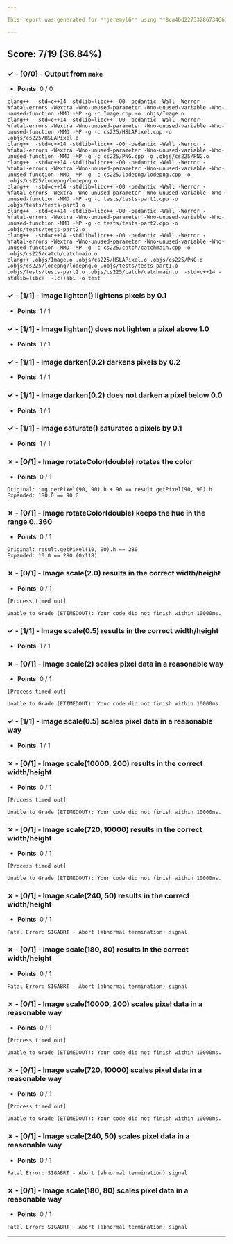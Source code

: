 ```yaml
---

This report was generated for **jeremyl6** using **8ca4bd2273328673466707eb1800019c58256fc6** (latest commit as of **September 13th 2021, 11:59 pm**)

---
```





## Score: 7/19 (36.84%)


### ✓ - [0/0] - Output from `make`

- **Points**: 0 / 0


```
clang++  -std=c++14 -stdlib=libc++ -O0 -pedantic -Wall -Werror -Wfatal-errors -Wextra -Wno-unused-parameter -Wno-unused-variable -Wno-unused-function -MMD -MP -g -c Image.cpp -o .objs/Image.o
clang++  -std=c++14 -stdlib=libc++ -O0 -pedantic -Wall -Werror -Wfatal-errors -Wextra -Wno-unused-parameter -Wno-unused-variable -Wno-unused-function -MMD -MP -g -c cs225/HSLAPixel.cpp -o .objs/cs225/HSLAPixel.o
clang++  -std=c++14 -stdlib=libc++ -O0 -pedantic -Wall -Werror -Wfatal-errors -Wextra -Wno-unused-parameter -Wno-unused-variable -Wno-unused-function -MMD -MP -g -c cs225/PNG.cpp -o .objs/cs225/PNG.o
clang++  -std=c++14 -stdlib=libc++ -O0 -pedantic -Wall -Werror -Wfatal-errors -Wextra -Wno-unused-parameter -Wno-unused-variable -Wno-unused-function -MMD -MP -g -c cs225/lodepng/lodepng.cpp -o .objs/cs225/lodepng/lodepng.o
clang++  -std=c++14 -stdlib=libc++ -O0 -pedantic -Wall -Werror -Wfatal-errors -Wextra -Wno-unused-parameter -Wno-unused-variable -Wno-unused-function -MMD -MP -g -c tests/tests-part1.cpp -o .objs/tests/tests-part1.o
clang++  -std=c++14 -stdlib=libc++ -O0 -pedantic -Wall -Werror -Wfatal-errors -Wextra -Wno-unused-parameter -Wno-unused-variable -Wno-unused-function -MMD -MP -g -c tests/tests-part2.cpp -o .objs/tests/tests-part2.o
clang++  -std=c++14 -stdlib=libc++ -O0 -pedantic -Wall -Werror -Wfatal-errors -Wextra -Wno-unused-parameter -Wno-unused-variable -Wno-unused-function -MMD -MP -g -c cs225/catch/catchmain.cpp -o .objs/cs225/catch/catchmain.o
clang++ .objs/Image.o .objs/cs225/HSLAPixel.o .objs/cs225/PNG.o .objs/cs225/lodepng/lodepng.o .objs/tests/tests-part1.o .objs/tests/tests-part2.o .objs/cs225/catch/catchmain.o  -std=c++14 -stdlib=libc++ -lc++abi -o test

```


### ✓ - [1/1] - Image lighten() lightens pixels by 0.1

- **Points**: 1 / 1





### ✓ - [1/1] - Image lighten() does not lighten a pixel above 1.0

- **Points**: 1 / 1





### ✓ - [1/1] - Image darken(0.2) darkens pixels by 0.2

- **Points**: 1 / 1





### ✓ - [1/1] - Image darken(0.2) does not darken a pixel below 0.0

- **Points**: 1 / 1





### ✓ - [1/1] - Image saturate() saturates a pixels by 0.1

- **Points**: 1 / 1





### ✗ - [0/1] - Image rotateColor(double) rotates the color

- **Points**: 0 / 1


```
Original: img.getPixel(90, 90).h + 90 == result.getPixel(90, 90).h
Expanded: 180.0 == 90.0
```


### ✗ - [0/1] - Image rotateColor(double) keeps the hue in the range 0..360

- **Points**: 0 / 1


```
Original: result.getPixel(10, 90).h == 280
Expanded: 10.0 == 280 (0x118)
```


### ✗ - [0/1] - Image scale(2.0) results in the correct width/height

- **Points**: 0 / 1

```
[Process timed out]
```
```
Unable to Grade (ETIMEDOUT): Your code did not finish within 10000ms.
```


### ✓ - [1/1] - Image scale(0.5) results in the correct width/height

- **Points**: 1 / 1





### ✗ - [0/1] - Image scale(2) scales pixel data in a reasonable way

- **Points**: 0 / 1

```
[Process timed out]
```
```
Unable to Grade (ETIMEDOUT): Your code did not finish within 10000ms.
```


### ✓ - [1/1] - Image scale(0.5) scales pixel data in a reasonable way

- **Points**: 1 / 1





### ✗ - [0/1] - Image scale(10000\, 200) results in the correct width/height

- **Points**: 0 / 1

```
[Process timed out]
```
```
Unable to Grade (ETIMEDOUT): Your code did not finish within 10000ms.
```


### ✗ - [0/1] - Image scale(720\, 10000) results in the correct width/height

- **Points**: 0 / 1

```
[Process timed out]
```
```
Unable to Grade (ETIMEDOUT): Your code did not finish within 10000ms.
```


### ✗ - [0/1] - Image scale(240\, 50) results in the correct width/height

- **Points**: 0 / 1


```
Fatal Error: SIGABRT - Abort (abnormal termination) signal
```


### ✗ - [0/1] - Image scale(180\, 80) results in the correct width/height

- **Points**: 0 / 1


```
Fatal Error: SIGABRT - Abort (abnormal termination) signal
```


### ✗ - [0/1] - Image scale(10000\, 200) scales pixel data in a reasonable way

- **Points**: 0 / 1

```
[Process timed out]
```
```
Unable to Grade (ETIMEDOUT): Your code did not finish within 10000ms.
```


### ✗ - [0/1] - Image scale(720\, 10000) scales pixel data in a reasonable way

- **Points**: 0 / 1

```
[Process timed out]
```
```
Unable to Grade (ETIMEDOUT): Your code did not finish within 10000ms.
```


### ✗ - [0/1] - Image scale(240\, 50) scales pixel data in a reasonable way

- **Points**: 0 / 1


```
Fatal Error: SIGABRT - Abort (abnormal termination) signal
```


### ✗ - [0/1] - Image scale(180\, 80) scales pixel data in a reasonable way

- **Points**: 0 / 1


```
Fatal Error: SIGABRT - Abort (abnormal termination) signal
```


---